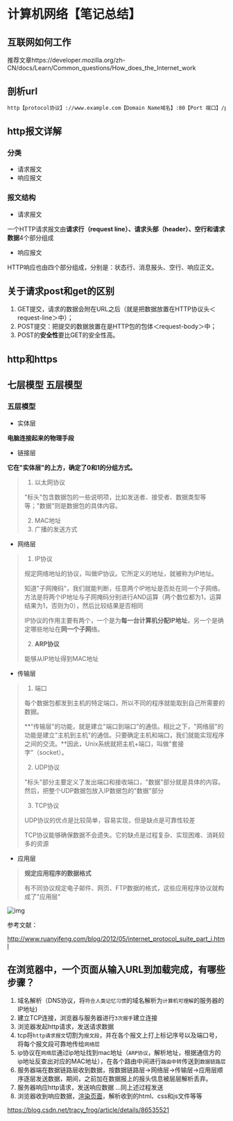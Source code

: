 # 计算机网络【笔记总结】

## 互联网如何工作

推荐文章https://developer.mozilla.org/zh-CN/docs/Learn/Common_questions/How_does_the_Internet_work

## 剖析url

```html
http【protocol协议】://www.example.com【Domain Name域名】:80【Port 端口】/path/to/myfile.html【path to the file路径】?key1=value1&key2=value2【parameters 参数】#SomewhereInTheDocument【anchor】
```

## http报文详解

### 分类

- 请求报文
- 响应报文

### 报文结构

- 请求报文

一个HTTP请求报文由**请求行（request line）、请求头部（header）、空行和请求数据**4个部分组成

- 响应报文

HTTP响应也由四个部分组成，分别是：状态行、消息报头、空行、响应正文。

## 关于请求post和get的区别

1. GET提交，请求的数据会附在URL之后（就是把数据放置在HTTP协议头＜request-line＞中）；
2. POST提交：把提交的数据放置在是HTTP包的包体＜request-body＞中；
3. POST的**安全性**要比GET的安全性高。

## http和https

## 七层模型  五层模型



### 五层模型

- 实体层

**电脑连接起来的物理手段**

- 链接层

**它在"实体层"的上方，确定了0和1的分组方式。**

>1. 以太网协议
>
>"标头"包含数据包的一些说明项，比如发送者、接受者、数据类型等等；"数据"则是数据包的具体内容。
>
>2. MAC地址
>3. 广播的发送方式

- 网络层

>1. IP协议
>
>规定网络地址的协议，叫做IP协议。它所定义的地址，就被称为IP地址。
>
>知道"子网掩码"，我们就能判断，任意两个IP地址是否处在同一个子网络。方法是将两个IP地址与子网掩码分别进行AND运算（两个数位都为1，运算结果为1，否则为0），然后比较结果是否相同
>
>IP协议的作用主要有两个，一个是为**每一台计算机分配IP地址**，另一个是确定哪些地址在**同一个子网**络。
>
>2. **ARP协议**
>
>能够从IP地址得到MAC地址

- 传输层

>1. 端口
>
>每个数据包都发到主机的特定端口，所以不同的程序就能取到自己所需要的数据。
>
>**"传输层"的功能，就是建立"端口到端口"的通信。相比之下，"网络层"的功能是建立"主机到主机"的通信。只要确定主机和端口，我们就能实现程序之间的交流。**因此，Unix系统就把主机+端口，叫做"套接字"（socket）。
>
>2. UDP协议
>
>"标头"部分主要定义了发出端口和接收端口，"数据"部分就是具体的内容。然后，把整个UDP数据包放入IP数据包的"数据"部分
>
>3. TCP协议
>
>UDP协议的优点是比较简单，容易实现，但是缺点是可靠性较差
>
>TCP协议能够确保数据不会遗失。它的缺点是过程复杂、实现困难、消耗较多的资源

- 应用层

>**规定应用程序的数据格式**
>
>有不同协议规定电子邮件、网页、FTP数据的格式，这些应用程序协议就构成了"应用层"

![img](http://www.ruanyifeng.com/blogimg/asset/201205/bg2012052913.png)

参考文献：

http://www.ruanyifeng.com/blog/2012/05/internet_protocol_suite_part_i.html



## 在浏览器中，一个页面从输入URL到加载完成，有哪些步骤？

1. 域名解析（DNS协议，将`符合人类记忆习惯`的域名解析为`计算机可理解`的服务器的IP地址)
2. 建立TCP连接，浏览器与服务器进行`3次握手`建立连接
3. 浏览器发起http请求，发送请求数据
4. tcp将`http请求报文`切割为`报文段`，并在各个报文上打上标记序号以及端口号，将每个报文段可靠地传给`网络层`
5. ip协议在`网络层`通过ip地址找到mac地址（`ARP协议`，解析地址，根据通信方的ip地址反查出对应的MAC地址），在各个路由中间进行`路由中转`传送到`数据链路层`
6. 服务器端在数据链路层收到数据，按数据链路层→网络层→传输层→应用层顺序逐层发送数据，期间，之前加在数据报上的报头信息被层层解析丢弃。
7. 服务器响应http请求，发送响应数据
   …同上述过程发送
8. 浏览器收到响应数据，[渲染页面](https://juejin.im/post/6844903565610188807#heading-0)，解析收到的html、css和js文件等等

https://blog.csdn.net/tracy_frog/article/details/86535521